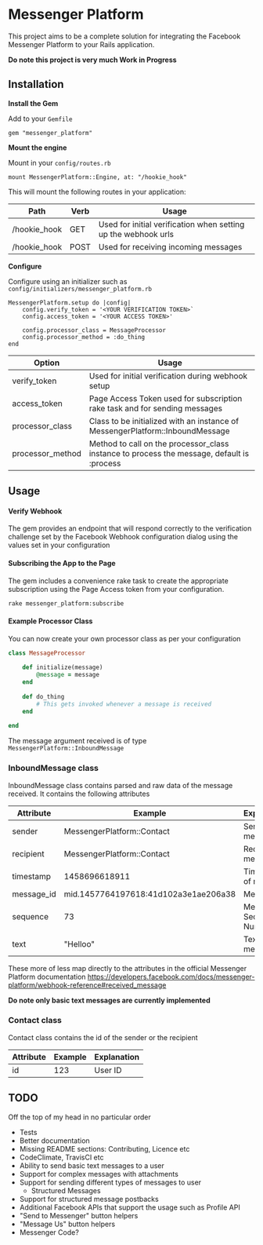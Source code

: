# Messenger Platform

This project aims to be a complete solution for integrating the Facebook Messenger Platform to your Rails application.

**Do note this project is very much Work in Progress**

## Installation

**Install the Gem**

Add to your `Gemfile`

```
gem "messenger_platform"
```

**Mount the engine**

Mount in your `config/routes.rb`

```
mount MessengerPlatform::Engine, at: "/hookie_hook"
```

This will mount the following routes in your application:

|Path           |Verb       |Usage
|-----          |----       |----
|/hookie_hook   |GET        | Used for initial verification when setting up the webhook urls|
|/hookie_hook   |POST       | Used for receiving incoming messages

**Configure**

Configure using an initializer such as `config/initializers/messenger_platform.rb`

```
MessengerPlatform.setup do |config|
    config.verify_token = '<YOUR VERIFICATION TOKEN>`
    config.access_token = '<YOUR ACCESS TOKEN>'
    
    config.processor_class = MessageProcessor
    config.processor_method = :do_thing
end
```

|Option             |Usage
|-----              |-----
|verify_token       | Used for initial verification during webhook setup
|access_token       | Page Access Token used for subscription rake task and for sending messages
|processor_class    | Class to be initialized with an instance of MessengerPlatform::InboundMessage
|processor_method   | Method to call on the processor_class instance to process the message, default is :process

## Usage

#### Verify Webhook
The gem provides an endpoint that will respond correctly to the verification challenge set by the Facebook Webhook configuration dialog using the values set in your configuration

#### Subscribing the App to the Page
The gem includes a convenience rake task to create the appropriate subscription using the Page Access token from your configuration.

```sh
rake messenger_platform:subscribe
```

#### Example Processor Class
You can now create your own processor class as per your configuration

```ruby
class MessageProcessor
    
    def initialize(message)
        @message = message
    end
    
    def do_thing
        # This gets invoked whenever a message is received
    end
    
end
```

The message argument received is of type `MessengerPlatform::InboundMessage`

### InboundMessage class

InboundMessage class contains parsed and raw data of the message received. It contains the following attributes

|Attribute      |Example      |Explanation
|----           |-----        |----
|sender         |MessengerPlatform::Contact | Sender of message
|recipient      |MessengerPlatform::Contact | Recipient of message
|timestamp      |1458696618911 | Timestamp of message
|message_id     |mid.1457764197618:41d102a3e1ae206a38 | Message Id
|sequence       |73 | Message Sequence Number
|text           |"Helloo"   | Text of the message

These more of less map directly to the attributes in the official Messenger Platform documentation
<https://developers.facebook.com/docs/messenger-platform/webhook-reference#received_message>

**Do note only basic text messages are currently implemented**

### Contact class

Contact class contains the id of the sender or the recipient

|Attribute  |Example    |Explanation
|----       |-----      |-----
|id         | 123       | User ID

## TODO 

Off the top of my head in no particular order

- Tests
- Better documentation
- Missing README sections: Contributing, Licence etc
- CodeClimate, TravisCI etc
- Ability to send basic text messages to a user
- Support for complex messages with attachments 
- Support for sending different types of messages to user
    - Structured Messages
- Support for structured message postbacks
- Additional Facebook APIs that support the usage such as Profile API
- "Send to Messenger" button helpers
- "Message Us" button helpers
- Messenger Code?
